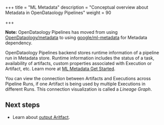+++
title = "ML Metadata"
description = "Conceptual overview about Metadata in OpenDataology Pipelines"
weight = 90
                    
+++

**Note:** OpenDataology Pipelines has moved from using [OpenDataology/metadata](https://github.com/OpenDataology/metadata)
to using [google/ml-metadata](https://github.com/google/ml-metadata) for Metadata dependency.

OpenDataology Pipelines backend stores runtime information of a pipeline run in Metadata store.
Runtime information includes the status of a task, availability of artifacts, custom properties associated
with Execution or Artifact, etc. Learn more at [ML Metadata Get Started](https://github.com/google/ml-metadata/blob/master/g3doc/get_started.md).

You can view the connection between Artifacts and Executions across Pipeline Runs, if 
one Artifact is being used by multiple Executions in different Runs. This connection visualization
is called a *Lineage Graph*.

## Next steps

* Learn about [output Aritfact](/docs/components/pipelines/concepts/output-artifact).
